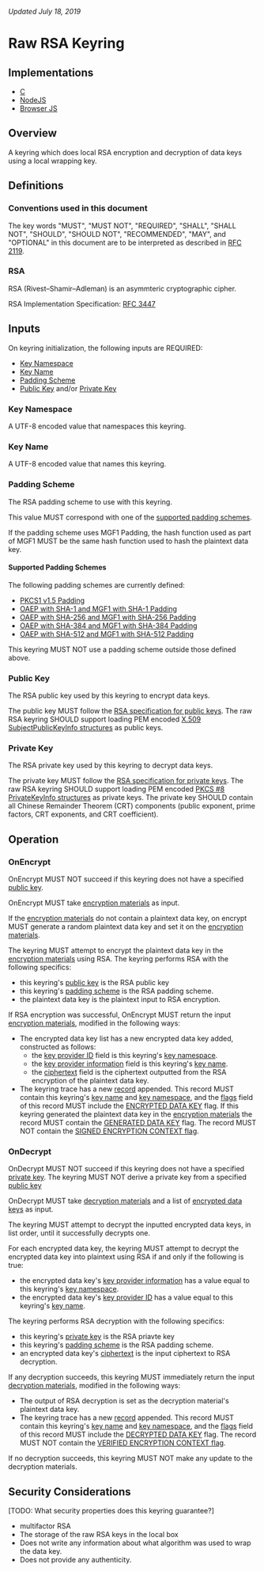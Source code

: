*Updated July 18, 2019*

# Raw RSA Keyring

## Implementations

- [C](https://github.com/aws/aws-encryption-sdk-c/blob/master/include/aws/cryptosdk/raw_rsa_keyring.h)
- [NodeJS](https://github.com/awslabs/aws-encryption-sdk-javascript/blob/master/modules/raw-rsa-keyring-node/src/raw_rsa_keyring_node.ts)
- [Browser JS](https://github.com/awslabs/aws-encryption-sdk-javascript/blob/master/modules/raw-rsa-keyring-browser/src/raw_rsa_keyring_browser.ts)

## Overview

A keyring which does local RSA encryption and decryption of data keys using a local wrapping key.

## Definitions

### Conventions used in this document

The key words "MUST", "MUST NOT", "REQUIRED", "SHALL", "SHALL NOT", "SHOULD", "SHOULD NOT", "RECOMMENDED", "MAY", and "OPTIONAL"
in this document are to be interpreted as described in [RFC 2119](https://tools.ietf.org/html/rfc2119).

### RSA

RSA (Rivest–Shamir–Adleman) is an asymmteric cryptographic cipher.

RSA Implementation Specification: [RFC 3447](https://tools.ietf.org/html/rfc8017)

## Inputs

On keyring initialization, the following inputs are REQUIRED:

- [Key Namespace](#key-namespace)
- [Key Name](#key-name)
- [Padding Scheme](#padding-scheme)
- [Public Key](#public-key) and/or [Private Key](#private-key)

### Key Namespace

A UTF-8 encoded value that namespaces this keyring.

### Key Name

A UTF-8 encoded value that names this keyring.

### Padding Scheme

The RSA padding scheme to use with this keyring.

This value MUST correspond with one of the [supported padding schemes](#supported-padding-schemes).

If the padding scheme uses MGF1 Padding, the hash function used as part of MGF1 MUST be the same hash function
used to hash the plaintext data key.

#### Supported Padding Schemes

The following padding schemes are currently defined:

- [PKCS1 v1.5 Padding](https://tools.ietf.org/html/rfc8017#section-7.2)
- [OAEP with SHA-1 and MGF1 with SHA-1 Padding](https://tools.ietf.org/html/rfc8017#section-7.1)
- [OAEP with SHA-256 and MGF1 with SHA-256 Padding](https://tools.ietf.org/html/rfc8017#section-7.1)
- [OAEP with SHA-384 and MGF1 with SHA-384 Padding](https://tools.ietf.org/html/rfc8017#section-7.1)
- [OAEP with SHA-512 and MGF1 with SHA-512 Padding](https://tools.ietf.org/html/rfc8017#section-7.1)

This keyring MUST NOT use a padding scheme outside those defined above.

### Public Key

The RSA public key used by this keyring to encrypt data keys.

The public key MUST follow the [RSA specification for public keys](#rsa).
The raw RSA keyring SHOULD support loading PEM encoded [X.509 SubjectPublicKeyInfo structures](#https://tools.ietf.org/html/rfc5280#section-4.1)
as public keys.

### Private Key

The RSA private key used by this keyring to decrypt data keys.

The private key MUST follow the [RSA specification for private keys](#rsa).
The raw RSA keyring SHOULD support loading PEM encoded [PKCS #8 PrivateKeyInfo structures](#https://tools.ietf.org/html/rfc5958#section-2)
as private keys.
The private key SHOULD contain all Chinese Remainder Theorem (CRT) components (public exponent, prime factors, CRT exponents, and CRT coefficient).

## Operation

### OnEncrypt

OnEncrypt MUST NOT succeed if this keyring does not have a specified [public key](#public-key).

OnEncrypt MUST take [encryption materials](#data-structures.md#encryption-materials) as input.

If the [encryption materials](#data-structures.md#encryption-materials) do not contain a plaintext data key,
on encrypt MUST generate a random plaintext data key and set it on the [encryption materials](#data-structures.md#encryption-materials).

The keyring MUST attempt to encrypt the plaintext data key in the
[encryption materials](#data-structures.md#encryption-materials) using RSA.
The keyring performs RSA with the following specifics:

- this keyring's [public key](#public-key) is the RSA public key
- this keyring's [padding scheme](padding-scheme) is the RSA padding scheme.
- the plaintext data key is the plaintext input to RSA encryption.

If RSA encryption was successful, OnEncrypt MUST return the input
[encryption materials](#data-structures.md#encryption-materials), modified in the following ways:

- The encrypted data key list has a new encrypted data key added, constructed as follows:
  - the [key provider ID](#data-structures.md#key-provider-id) field is this keyring's [key namespace](#key-id).
  - the [key provider information](#data-structures.md#key-provider-information) field is this keyring's [key name](#key-name).
  - the [ciphertext](#data-structures.md#data-key-encryption) field is the ciphertext outputted from
    the RSA encryption of the plaintext data key.
- The keyring trace has a new [record](#data-structures.md#record) appended.
  This record MUST contain this keyring's [key name](#key-name) and [key namespace](#key-namespace),
  and the [flags](#data-structures.md$flags) field of this record MUST include the
  [ENCRYPTED DATA KEY](#data-structures.md#supported-flags) flag.
  If this keyring generated the plaintext data key in the [encryption materials](#data-structures.md#encryption-materials)
  the record MUST contain the [GENERATED DATA KEY](#data-structures.md#supported-flags) flag.
  The record MUST NOT contain the [SIGNED ENCRYPTION CONTEXT flag](#data-structures.md#flags).

### OnDecrypt

OnDecrypt MUST NOT succeed if this keyring does not have a specified [private key](#private-key).
The keyring MUST NOT derive a private key from a specified [public key](#public-key)

OnDecrypt MUST take [decryption materials](#data-structures.md#decryption-materials) and
a list of [encrypted data keys](#data-structures.md#encrypted-data-key) as input.

The keyring MUST attempt to decrypt the inputted encrypted data keys, in list order, until it successfully decrypts one.

For each encrypted data key, the keyring MUST attempt to decrypt the encrypted data key into plaintext
using RSA if and only if the following is true:

- the encrypted data key's [key provider information](#data-structures.md#key-provider-information)
  has a value equal to this keyring's [key namespace](#key-namespace).
- the encrypted data key's [key provider ID](#data-structures.md#key-provider-id) has a value equal to
  this keyring's [key name](#key-name).

The keyring performs RSA decryption with the following specifics:

- this keyring's [private key](#private-key) is the RSA priavte key
- this keyring's [padding scheme](padding-scheme) is the RSA padding scheme.
- an encrypted data key's [ciphertext](#data-structures.md#ciphertext) is the input ciphertext to RSA decryption.

If any decryption succeeds, this keyring MUST immediately return the input
[decryption materials](#data-structures.md#decryption-materials), modified in the following ways:

- The output of RSA decryption is set as the decryption material's plaintext data key.
- The keyring trace has a new [record](#data-structures.md#record) appended.
  This record MUST contain this keyring's [key name](#key-name) and [key namespace](#key-namespace),
  and the [flags](#data-structures.md$flags) field of this record MUST include the
  [DECRYPTED DATA KEY](#data-structures.md#supported-flags) flag.
  The record MUST NOT contain the [VERIFIED ENCRYPTION CONTEXT flag](#data-structures.md#flags).

If no decryption succeeds, this keyring MUST NOT make any update to the decryption materials.

## Security Considerations

[TODO: What security properties does this keyring guarantee?]

- multifactor RSA
- The storage of the raw RSA keys in the local box
- Does not write any information about what algorithm was used to wrap the data key.
- Does not provide any authenticity.
